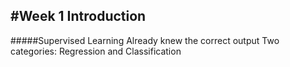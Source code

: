 #Week 1 Introduction
-----
#####Supervised Learning
Already knew the correct output
Two categories: Regression and Classification

